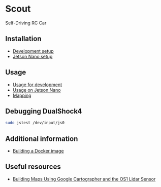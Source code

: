 # Scout

Self-Driving RC Car

## Installation
- [Development setup](./docs/dev-setup.md)
- [Jetson Nano setup](./docs/nano-setup.md)

## Usage
- [Usage for development](./docs/dev-usage.md)
- [Usage on Jetson Nano](./docs/nano-usage.md)
- [Mapping](./docs/mapping.md)

## Debugging DualShock4

```bash
sudo jstest /dev/input/js0
```

## Additional information

- [Building a Docker image](./docs/docker-build.md)

## Useful resources

- [Building Maps Using Google Cartographer and the OS1 Lidar Sensor](https://ouster.com/blog/building-maps-using-google-cartographer-and-the-os1-lidar-sensor/)
